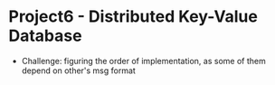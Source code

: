 # Project6 - Distributed Key-Value Database

- Challenge: figuring the order of implementation, as some of them depend on other's msg format